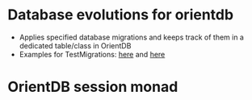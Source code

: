 # Database evolutions for orientdb

* Applies specified database migrations and keeps track of them in a dedicated table/class in OrientDB
* Examples for TestMigrations: [here](https://github.com/springnz/orientdb-migrations/blob/master/src/test/scala/springnz/orientdb/migration/TestMigrations.scala) and [here](https://github.com/springnz/orientdb-migrations/blob/master/src/test/scala/springnz/orientdb/migration/MigrationTest.scala)

# OrientDB session monad
